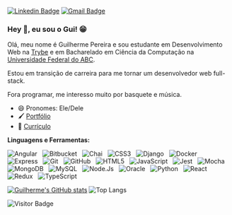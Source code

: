 [![Linkedin Badge](https://img.shields.io/badge/-LinkedIn-blue?style=flat-square&logo=Linkedin&logoColor=white&link=https://www.linkedin.com/in/gui-pereira/)](https://www.linkedin.com/in/gui-pereira/)
[![Gmail Badge](https://img.shields.io/badge/-Gmail-c14438?style=flat-square&logo=Gmail&logoColor=white&link=mailto:guilhermepdo1508@gmail.com)](mailto:guilhermepdo1508@gmail.com)

### Hey 👋, eu sou o Gui! 😁

Olá, meu nome é Guilherme Pereira e sou estudante em Desenvolvimento Web na [Trybe](https://www.betrybe.com/) e em Bacharelado em Ciência da Computação na [Universidade Federal do ABC](https://www.ufabc.edu.br/).

Estou em transição de carreira para me tornar um desenvolvedor web full-stack.

Fora programar, me interesso muito por basquete e música.

- 😄 Pronomes: Ele/Dele
- 🖌️ [Portfólio](https://guidpo0.github.io/)
- 📝 [Currículo](https://docs.google.com/document/d/12-DvPp9_A2BPmlpGKLlCIo5dLj3_iw0k/edit?usp=sharing&ouid=104499669736997630420&rtpof=true&sd=true)

**Linguagens e Ferramentas:**

![Angular](https://img.shields.io/badge/-Angular-black?logo=angular&style=social)&nbsp;&nbsp;
![Bitbucket](https://img.shields.io/badge/-Bitbucket-black?logo=bitbucket&style=social)&nbsp;&nbsp;
![Chai](https://img.shields.io/badge/-Chai-black?logo=chai&style=social)&nbsp;&nbsp;
![CSS3](https://img.shields.io/badge/-CSS3-black?logo=css3&style=social)&nbsp;&nbsp;
![Django](https://img.shields.io/badge/-Django-black?logo=django&style=social)&nbsp;&nbsp;
![Docker](https://img.shields.io/badge/-Docker-black?logo=docker&style=social)&nbsp;&nbsp;
![Express](https://img.shields.io/badge/-Express-black?logo=express&style=social)&nbsp;&nbsp;
![Git](https://img.shields.io/badge/-Git-black?logo=git&style=social)&nbsp;&nbsp;
![GitHub](https://img.shields.io/badge/-GitHub-black?logo=github&style=social)&nbsp;&nbsp;
![HTML5](https://img.shields.io/badge/-HTML5-black?logo=html5&style=social)&nbsp;&nbsp;
![JavaScript](https://img.shields.io/badge/-JavaScript-black?logo=javascript&style=social)&nbsp;&nbsp;
![Jest](https://img.shields.io/badge/-Jest-black?logo=jest&style=social)&nbsp;&nbsp;
![Mocha](https://img.shields.io/badge/-Mocha-black?logo=mocha&style=social)&nbsp;&nbsp;
![MongoDB](https://img.shields.io/badge/-MongoDB-black?logo=mongodb&style=social)&nbsp;&nbsp;
![MySQL](https://img.shields.io/badge/-MySQL-black?logo=mysql&style=social)&nbsp;&nbsp;
![Node.Js](https://img.shields.io/badge/-Node.Js-black?logo=node.js&style=social)&nbsp;&nbsp;
![Oracle](https://img.shields.io/badge/-Oracle-black?logo=oracle&style=social)&nbsp;&nbsp;
![Python](https://img.shields.io/badge/-Python-black?logo=python&style=social)&nbsp;&nbsp;
![React](https://img.shields.io/badge/-React-black?logo=react&style=social)&nbsp;&nbsp;
![Redux](https://img.shields.io/badge/-Redux-black?logo=redux&style=social)&nbsp;&nbsp;
![TypeScript](https://img.shields.io/badge/-TypeScript-black?logo=typescript&style=social)&nbsp;&nbsp;

[![Guilherme's GitHub stats](https://github-readme-stats.vercel.app/api?username=guidpo0)](https://github.com/anuraghazra/github-readme-stats)
![Top Langs](https://github-readme-stats.vercel.app/api/top-langs/?username=guidpo0&hide=TeX&layout=compact)

![Visitor Badge](https://visitor-badge.laobi.icu/badge?page_id=guidpo0.guidpo0)
